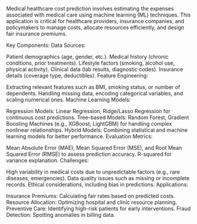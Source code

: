 Medical healthcare cost prediction involves estimating the expenses associated with medical care using machine learning (ML) techniques. This application is critical for healthcare providers, insurance companies, and policymakers to manage costs, allocate resources efficiently, and design fair insurance premiums.

Key Components:
Data Sources:

Patient demographics (age, gender, etc.).
Medical history (chronic conditions, prior treatments).
Lifestyle factors (smoking, alcohol use, physical activity).
Clinical data (lab results, diagnostic codes).
Insurance details (coverage type, deductibles).
Feature Engineering:

Extracting relevant features such as BMI, smoking status, or number of dependents.
Handling missing data, encoding categorical variables, and scaling numerical ones.
Machine Learning Models:

Regression Models: Linear Regression, Ridge/Lasso Regression for continuous cost predictions.
Tree-based Models: Random Forest, Gradient Boosting Machines (e.g., XGBoost, LightGBM) for handling complex nonlinear relationships.
Hybrid Models: Combining statistical and machine learning models for better performance.
Evaluation Metrics:

Mean Absolute Error (MAE), Mean Squared Error (MSE), and Root Mean Squared Error (RMSE) to assess prediction accuracy.
R-squared for variance explanation.
Challenges:

High variability in medical costs due to unpredictable factors (e.g., rare diseases, emergencies).
Data quality issues such as missing or incomplete records.
Ethical considerations, including bias in predictions.
Applications:

Insurance Premiums: Calculating fair rates based on predicted costs.
Resource Allocation: Optimizing hospital and clinic resource planning.
Preventive Care: Identifying high-risk patients for early interventions.
Fraud Detection: Spotting anomalies in billing data.
